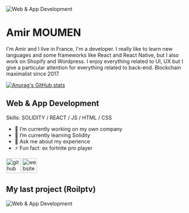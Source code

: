 ![Web & App Development](https://scontent-mrs2-2.xx.fbcdn.net/v/t39.30808-6/256356780_2190709327764907_3640573721515699277_n.jpg?_nc_cat=102&_nc_rgb565=1&ccb=1-5&_nc_sid=730e14&_nc_ohc=ptArDXwODiUAX80gUdc&_nc_ht=scontent-mrs2-2.xx&oh=cd1e6b0c95d16a9266f10562845addea&oe=6194DAD9)
# Amir MOUMEN


I'm Amir and I live in France, I'm a developer. I really like to learn new languages and some frameworks like React and React Native, but I also work on Shopify and Wordpress. I enjoy everything related to UI, UX but I give a particular attention for everything related to back-end.
Blockchain maximalist since 2017.


[![Anurag's GitHub stats](https://github-readme-stats.vercel.app/api?username=Zayox)](https://github.com/anuraghazra/github-readme-stats)


## Web & App Development


Skills: SOLIDITY / REACT / JS / HTML / CSS

- 🔭 I’m currently working on my own company 
- 🌱 I’m currently learning Solidity 
- 💬 Ask me about my experience 
- ⚡ Fun fact: ex fortnite pro player 


[<img src='https://cdn.jsdelivr.net/npm/simple-icons@3.0.1/icons/github.svg' alt='github' height='40'>](https://github.com/zayox)  [<img src='https://cdn.jsdelivr.net/npm/simple-icons@3.0.1/icons/icloud.svg' alt='website' height='40'>](zayox.github.io)  


## My last project (RoiIptv)

![Web & App Development](https://scontent-mrs2-2.xx.fbcdn.net/v/t39.30808-6/256880300_2190716391097534_1195590608729800954_n.jpg?_nc_cat=101&ccb=1-5&_nc_sid=730e14&_nc_ohc=uVjyRrCe99gAX9aMjZa&_nc_ht=scontent-mrs2-2.xx&oh=490ae0182b017c9d3f26635851a9a7ab&oe=6194D917)










